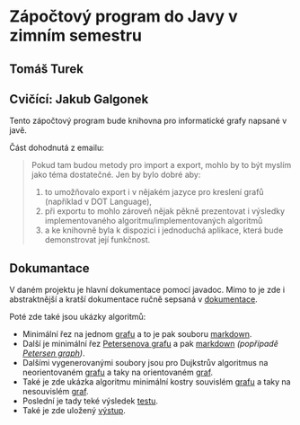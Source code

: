 # Zápočtový program do Javy v zimním semestru

## Tomáš Turek

## Cvičící: Jakub Galgonek

Tento zápočtový program bude knihovna pro informatické grafy napsané v javě.

Část dohodnutá z emailu:

> Pokud tam budou metody pro import a export, mohlo by to být myslím jako téma dostatečné. Jen by bylo dobré aby:
> 1) to umožňovalo export i v nějakém jazyce pro kreslení grafů (například v DOT Language),
> 2) při exportu to mohlo zároveň nějak pěkně prezentovat i výsledky implementovaného algoritmu/implementovaných algoritmů
> 3) a ke knihovně byla k dispozici i jednoduchá aplikace, která bude demonstrovat její funkčnost.

## Dokumantace

V daném projektu je hlavní dokumentace pomocí javadoc. Mimo to je zde i abstraktnější a kratší dokumentace ručně sepsaná v [dokumentace](project/src/dokumentace.md).

Poté zde také jsou ukázky algoritmů:

- Minimální řez na jednom [grafu](project/src/testing/import/import) a to je pak souboru [markdown](project/src/testing/showcase/minCut.md).
- Další je minimální řez [Petersenova grafu](project/src/testing/import/petersen) a pak [markdown](project/src/testing/showcase/minCutPetersen.md) *(popřípadě [Petersen graph](https://en.wikipedia.org/wiki/Petersen_graph))*.
- Dalšími vygenerovanými soubory jsou pro Dujkstrův algoritmus na neorientovaném [grafu](project/src/testing/showcase/dijkstra.md) a taky na orientovaném [graf](project/src/testing/showcase/didijkstra.md).
- Také je zde ukázka algoritmu minimální kostry souvislém [grafu](project/src/testing/showcase/mst.md) a taky na nesouvislém [graf](project/src/testing/showcase/sepmst.md).
- Poslední je tady teké výsledek [testu](project/src/testing/hardTest.md).
- Také je zde uložený [výstup](project/src/testing/OUTPUT).

